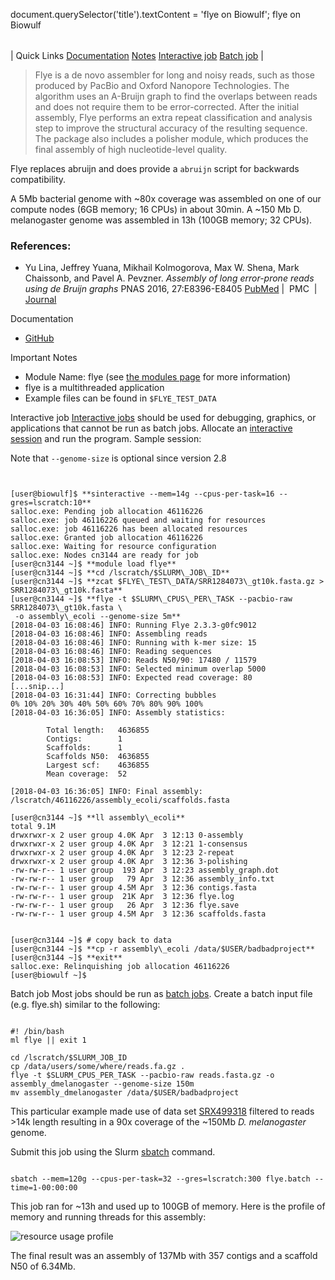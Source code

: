 

document.querySelector('title').textContent = 'flye on Biowulf';
flye on Biowulf


|  |
| --- |
| 
Quick Links
[Documentation](#doc)
[Notes](#notes)
[Interactive job](#int) 
[Batch job](#sbatch) 
 |



> 
> Flye is a de novo assembler for long and noisy reads, such as those produced by
> PacBio and Oxford Nanopore Technologies. The algorithm uses an A-Bruijn graph
> to find the overlaps between reads and does not require them to be
> error-corrected. After the initial assembly, Flye performs an extra repeat
> classification and analysis step to improve the structural accuracy of the
> resulting sequence. The package also includes a polisher module, which produces
> the final assembly of high nucleotide-level quality.
> 


Flye replaces abruijn and does provide a `abruijn` script for
backwards compatibility.



A 5Mb bacterial genome with ~80x coverage was assembled on
one of our compute nodes (6GB memory; 16 CPUs) in about 30min. A ~150 Mb D.
melanogaster genome was assembled in 13h (100GB memory; 32 CPUs).



### References:


* Yu Lina, Jeffrey Yuana, Mikhail Kolmogorova, Max W. Shena, Mark Chaissonb, and Pavel A. Pevzner.
 *Assembly of long error-prone reads using de Bruijn graphs* PNAS 2016, 27:E8396-E8405
 [PubMed](https://www.ncbi.nlm.nih.gov/pubmed/27956617) | 
 PMC  | 
 [Journal](http://www.pnas.org/content/113/52/E8396)


Documentation
* [GitHub](https://github.com/fenderglass/ABruijn)


Important Notes
* Module Name: flye (see [the modules page](/apps/modules.html) for more information)
* flye is a multithreaded application
* Example files can be found in `$FLYE_TEST_DATA`



Interactive job
[Interactive jobs](/docs/userguide.html#int) should be used for debugging, graphics, or applications that cannot be run as batch jobs.
Allocate an [interactive session](/docs/userguide.html#int) and run the program. Sample session:


Note that `--genome-size` is optional since version 2.8



```


[user@biowulf]$ **sinteractive --mem=14g --cpus-per-task=16 --gres=lscratch:10**
salloc.exe: Pending job allocation 46116226
salloc.exe: job 46116226 queued and waiting for resources
salloc.exe: job 46116226 has been allocated resources
salloc.exe: Granted job allocation 46116226
salloc.exe: Waiting for resource configuration
salloc.exe: Nodes cn3144 are ready for job
[user@cn3144 ~]$ **module load flye**
[user@cn3144 ~]$ **cd /lscratch/$SLURM\_JOB\_ID**
[user@cn3144 ~]$ **zcat $FLYE\_TEST\_DATA/SRR1284073\_gt10k.fasta.gz > SRR1284073\_gt10k.fasta**
[user@cn3144 ~]$ **flye -t $SLURM\_CPUS\_PER\_TASK --pacbio-raw SRR1284073\_gt10k.fasta \
 -o assembly\_ecoli --genome-size 5m**
[2018-04-03 16:08:46] INFO: Running Flye 2.3.3-g0fc9012
[2018-04-03 16:08:46] INFO: Assembling reads
[2018-04-03 16:08:46] INFO: Running with k-mer size: 15
[2018-04-03 16:08:46] INFO: Reading sequences
[2018-04-03 16:08:53] INFO: Reads N50/90: 17480 / 11579
[2018-04-03 16:08:53] INFO: Selected minimum overlap 5000
[2018-04-03 16:08:53] INFO: Expected read coverage: 80
[...snip...]
[2018-04-03 16:31:44] INFO: Correcting bubbles
0% 10% 20% 30% 40% 50% 60% 70% 80% 90% 100%
[2018-04-03 16:36:05] INFO: Assembly statistics:

        Total length:   4636855
        Contigs:        1
        Scaffolds:      1
        Scaffolds N50:  4636855
        Largest scf:    4636855
        Mean coverage:  52

[2018-04-03 16:36:05] INFO: Final assembly: /lscratch/46116226/assembly_ecoli/scaffolds.fasta

[user@cn3144 ~]$ **ll assembly\_ecoli**
total 9.1M
drwxrwxr-x 2 user group 4.0K Apr  3 12:13 0-assembly
drwxrwxr-x 2 user group 4.0K Apr  3 12:21 1-consensus
drwxrwxr-x 2 user group 4.0K Apr  3 12:23 2-repeat
drwxrwxr-x 2 user group 4.0K Apr  3 12:36 3-polishing
-rw-rw-r-- 1 user group  193 Apr  3 12:23 assembly_graph.dot
-rw-rw-r-- 1 user group   79 Apr  3 12:36 assembly_info.txt
-rw-rw-r-- 1 user group 4.5M Apr  3 12:36 contigs.fasta
-rw-rw-r-- 1 user group  21K Apr  3 12:36 flye.log
-rw-rw-r-- 1 user group   26 Apr  3 12:36 flye.save
-rw-rw-r-- 1 user group 4.5M Apr  3 12:36 scaffolds.fasta


[user@cn3144 ~]$ # copy back to data
[user@cn3144 ~]$ **cp -r assembly\_ecoli /data/$USER/badbadproject**
[user@cn3144 ~]$ **exit**
salloc.exe: Relinquishing job allocation 46116226
[user@biowulf ~]$

```


Batch job
Most jobs should be run as [batch jobs](/docs/userguide.html#submit).
Create a batch input file (e.g. flye.sh) similar to the following:



```

#! /bin/bash
ml flye || exit 1

cd /lscratch/$SLURM_JOB_ID
cp /data/users/some/where/reads.fa.gz .
flye -t $SLURM_CPUS_PER_TASK --pacbio-raw reads.fasta.gz -o assembly_dmelanogaster --genome-size 150m
mv assembly_dmelanogaster /data/$USER/badbadproject

```

This particular example made use of data set
[SRX499318](https://www.ncbi.nlm.nih.gov/sra/SRX499318[accn]) filtered
to reads >14k length resulting in a 90x coverage of the ~150Mb *D. melanogaster* genome.


Submit this job using the Slurm [sbatch](/docs/userguide.html) command.



```

sbatch --mem=120g --cpus-per-task=32 --gres=lscratch:300 flye.batch --time=1-00:00:00

```

This job ran for ~13h and used up to 100GB of memory. Here is the
profile of memory and running threads for this assembly:



![resource usage profile](/images/flye_dmelanogaster.png)

The final result was an assembly of 137Mb with 357 contigs and a scaffold N50 of 6.34Mb.








